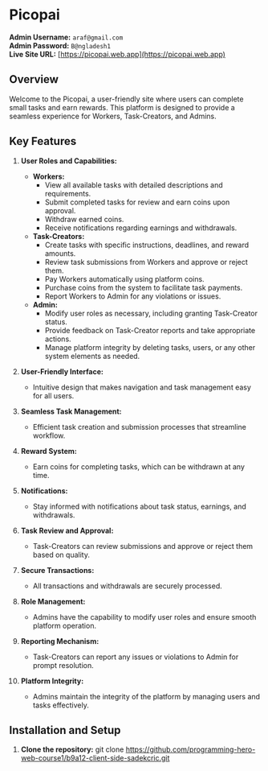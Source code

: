 # Picopai

**Admin Username:** `araf@gmail.com`  
**Admin Password:** `B@ngladesh1`  
**Live Site URL:** [https://picopai.web.app](https://picopai.web.app)

## Overview

Welcome to the Picopai, a user-friendly site where users can complete small tasks and earn rewards. This platform is designed to provide a seamless experience for Workers, Task-Creators, and Admins.

## Key Features

1. **User Roles and Capabilities:**

   - **Workers:**
     - View all available tasks with detailed descriptions and requirements.
     - Submit completed tasks for review and earn coins upon approval.
     - Withdraw earned coins.
     - Receive notifications regarding earnings and withdrawals.
   - **Task-Creators:**
     - Create tasks with specific instructions, deadlines, and reward amounts.
     - Review task submissions from Workers and approve or reject them.
     - Pay Workers automatically using platform coins.
     - Purchase coins from the system to facilitate task payments.
     - Report Workers to Admin for any violations or issues.
   - **Admin:**
     - Modify user roles as necessary, including granting Task-Creator status.
     - Provide feedback on Task-Creator reports and take appropriate actions.
     - Manage platform integrity by deleting tasks, users, or any other system elements as needed.

2. **User-Friendly Interface:**

   - Intuitive design that makes navigation and task management easy for all users.

3. **Seamless Task Management:**

   - Efficient task creation and submission processes that streamline workflow.

4. **Reward System:**

   - Earn coins for completing tasks, which can be withdrawn at any time.

5. **Notifications:**

   - Stay informed with notifications about task status, earnings, and withdrawals.

6. **Task Review and Approval:**

   - Task-Creators can review submissions and approve or reject them based on quality.

7. **Secure Transactions:**

   - All transactions and withdrawals are securely processed.

8. **Role Management:**

   - Admins have the capability to modify user roles and ensure smooth platform operation.

9. **Reporting Mechanism:**

   - Task-Creators can report any issues or violations to Admin for prompt resolution.

10. **Platform Integrity:**
    - Admins maintain the integrity of the platform by managing users and tasks effectively.

## Installation and Setup

1. **Clone the repository:**
   git clone https://github.com/programming-hero-web-course1/b9a12-client-side-sadekcric.git
